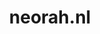 ---
layout: post
title: "neorah.nl"
internal_url: "/dutchgov/neorah.nl.html"
subdomains_count: 9
all_subdomains_count: 12
urls_count: 7
ssl_rank: 0
http_rank: 47.857142857143
url_link: /data/neorah.nl/urls.txt
all_subdomains_link: /data/neorah.nl/all_subdomains.txt
subdomains_link: /data/neorah.nl/subdomains.txt
categories: dutchgov
---